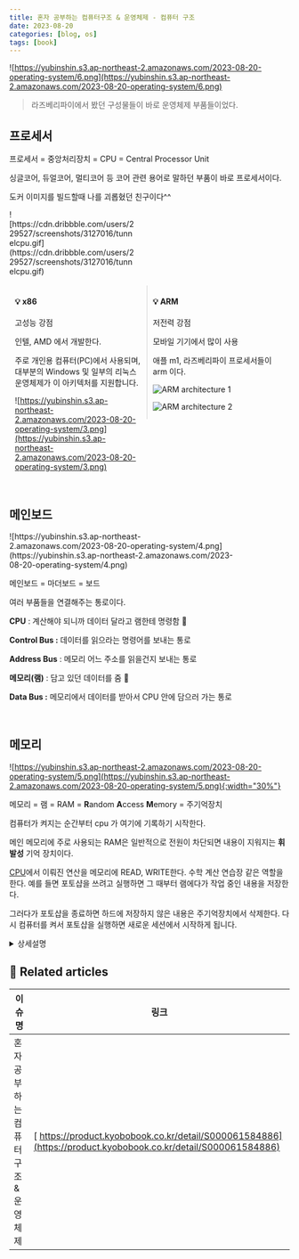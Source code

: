 ```yaml
---
title: 혼자 공부하는 컴퓨터구조 & 운영체제 - 컴퓨터 구조
date: 2023-08-20
categories: [blog, os]
tags: [book]
---
```


![https://yubinshin.s3.ap-northeast-2.amazonaws.com/2023-08-20-operating-system/6.png](https://yubinshin.s3.ap-northeast-2.amazonaws.com/2023-08-20-operating-system/6.png)

> 라즈베리파이에서 봤던 구성물들이 바로 운영체제 부품들이었다.

## 프로세서

프로세서 = 중앙처리장치 = CPU = Central Processor Unit

싱글코어, 듀얼코어, 멀티코어 등 코어 관련 용어로 말하던 부품이 바로 프로세서이다.

도커 이미지를 빌드할때 나를 괴롭혔던 친구이다^^

<div markdown="block" style="width: 45%;">
![https://cdn.dribbble.com/users/229527/screenshots/3127016/tunnelcpu.gif](https://cdn.dribbble.com/users/229527/screenshots/3127016/tunnelcpu.gif)
</div>

<br/>

<div markdown="block" style="width: 45%; float: left; padding: 0 2% 0;">

#### 💡 x86

고성능 강점

인텔, AMD 에서 개발한다.

주로 개인용 컴퓨터(PC)에서 사용되며, 대부분의 Windows 및 일부의 리눅스 운영체제가 이 아키텍처를 지원합니다.

![https://yubinshin.s3.ap-northeast-2.amazonaws.com/2023-08-20-operating-system/3.png](https://yubinshin.s3.ap-northeast-2.amazonaws.com/2023-08-20-operating-system/3.png)

</div>

<div markdown="block" style="width: 45%; float: left; clear: right; padding: 0 2% 0;border-left: 1px solid lightgray; ">

#### 💡 ARM

저전력 강점

모바일 기기에서 많이 사용

애플 m1, 라즈베리파이 프로세서들이 arm 이다.

![ARM architecture 1](https://yubinshin.s3.ap-northeast-2.amazonaws.com/2023-08-20-operating-system/1.gif)

![ARM architecture 2](https://yubinshin.s3.ap-northeast-2.amazonaws.com/2023-08-20-operating-system/2.jpg)

</div>

<div markdown="block" style="clear: both;">

<br/>

## 메인보드

<div markdown="block" style="width: 80%;">
![https://yubinshin.s3.ap-northeast-2.amazonaws.com/2023-08-20-operating-system/4.png](https://yubinshin.s3.ap-northeast-2.amazonaws.com/2023-08-20-operating-system/4.png)
</div>

메인보드 = 마더보드 = 보드

여러 부품들을 연결해주는 통로이다.

**CPU** : 계산해야 되니까 데이터 달라고 램한테 명령함 🤖

**Control Bus :** 데이터를 읽으라는 명령어를 보내는 통로

**Address Bus** : 메모리 어느 주소를 읽을건지 보내는 통로

**메모리(램)** : 담고 있던 데이터를 줌 💾

**Data Bus :** 메모리에서 데이터를 받아서 CPU 안에 담으러 가는 통로

</div>

<br/>

## 메모리

![https://yubinshin.s3.ap-northeast-2.amazonaws.com/2023-08-20-operating-system/5.png](https://yubinshin.s3.ap-northeast-2.amazonaws.com/2023-08-20-operating-system/5.png){:width="30%"}

메모리 = 램 = RAM = **R**andom **A**ccess **M**emory = 주기억장치

컴퓨터가 켜지는 순간부터 cpu 가 여기에 기록하기 시작한다.

메인 메모리에 주로 사용되는 RAM은 일반적으로 전원이 차단되면 내용이 지워지는 **휘발성** 기억 장치이다.

[CPU](https://namu.wiki/w/CPU)에서 이뤄진 연산을 메모리에 READ, WRITE한다. 수학 계산 연습장 같은 역할을 한다.
예를 들면 포토샵을 쓰려고 실행하면 그 때부터 램에다가 작업 중인 내용을 저장한다.

그러다가 포토샵을 종료하면 하드에 저장하지 않은 내용은 주기억장치에서 삭제한다. 다시 컴퓨터를 켜서 포토샵을 실행하면 새로운 세션에서 시작하게 됩니다.

<details markdown="block"><summary>상세설명</summary>
RAM 이란 사용자가 자유롭게 내용을 읽고 쓰고 지울 수 있는 [기억장치](https://namu.wiki/w/%EA%B8%B0%EC%96%B5%EC%9E%A5%EC%B9%98)이다. 컴퓨터가 켜지는 순간부터 CPU는 연산을 하고 동작에 필요한 모든 내용이 전원이 유지되는 내내 이 기억장치에 저장된다. '주기억장치'로 분류되며 보통 램이 많으면 한번에 많은 일을 할 수 있기에 '책상'에 비유되곤 한다.
램의 용량이 클수록 그 용량만큼 동시에 기록하고 연산하는 것이 가능하다는 것이며 고용량 램일수록 컴퓨터의 성능이 올라가고 가격이 비싸진다.
이런 특성으로 인해 속도는 느리지만 전원이 끊어져도 정보를 저장할 수 있는 [자기 테이프](https://namu.wiki/w/%EC%9E%90%EA%B8%B0%ED%85%8C%EC%9D%B4%ED%94%84), [플로피 디스크](https://namu.wiki/w/%ED%94%8C%EB%A1%9C%ED%94%BC%20%EB%94%94%EC%8A%A4%ED%81%AC), [하드 디스크](https://namu.wiki/w/%ED%95%98%EB%93%9C%20%EB%94%94%EC%8A%A4%ED%81%AC%20%EB%93%9C%EB%9D%BC%EC%9D%B4%EB%B8%8C) 같은 보조 기억 장치가 나오게 되었다.
HDD 등의 기억장치와 같이 어느 위치에나 직접 접근할 수 있으나 데이터의 물리적 위치에 따라 읽고 쓰는 시간에 차이가 발생하게 되는 기억장치들은 Direct Access Memory 또는 Direct Access Data Storage라고 부른다.
어느 위치에든 똑같은 속도로 접근하여 읽고 쓸 수 있다.
</details>

## 📎 Related articles

| 이슈명                              | 링크                                                                                                          |
| ----------------------------------- | ------------------------------------------------------------------------------------------------------------- |
| 혼자 공부하는 컴퓨터구조 & 운영체제 | [ https://product.kyobobook.co.kr/detail/S000061584886](https://product.kyobobook.co.kr/detail/S000061584886) |
